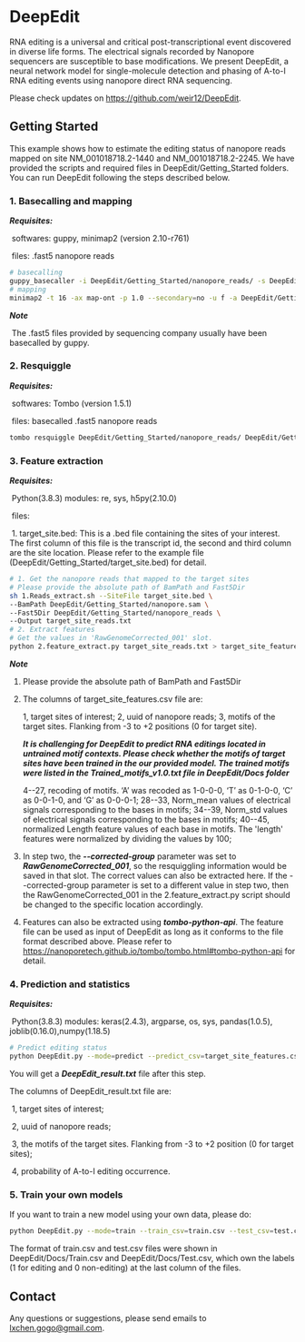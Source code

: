 # DeepEdit

RNA editing is a universal and critical post-transcriptional event discovered in diverse life forms. The electrical signals recorded by Nanopore sequencers are susceptible to base modifications. We present DeepEdit, a neural network model for single-molecule detection and phasing of A-to-I RNA editing events using nanopore direct RNA sequencing. 

Please check updates on https://github.com/weir12/DeepEdit. 

## Getting Started

This example shows how to estimate the editing status of nanopore reads mapped on site NM_001018718.2-1440 and NM_001018718.2-2245. We have provided the scripts and required files in DeepEdit/Getting_Started folders. You can run DeepEdit following the steps described below. 

### 1. Basecalling and mapping

***Requisites:***

​	softwares: guppy, minimap2 (version 2.10-r761)

​	files: .fast5 nanopore reads

```bash
# basecalling
guppy_basecaller -i DeepEdit/Getting_Started/nanopore_reads/ -s DeepEdit/Getting_Started/nanopore_reads/ --flowcell FLO-MIN106 --kit SQK-RNA001 --cpu_threads_per_caller 1 --qscore_filtering --fast5_out
# mapping
minimap2 -t 16 -ax map-ont -p 1.0 --secondary=no -u f -a DeepEdit/Getting_Started/GCF_000002945.1_ASM294v2_rna.fna DeepEdit/Getting_Started/nanopore.fastq > nanopore.sam
```

***Note***

​	The .fast5 files provided by sequencing company usually have been basecalled by guppy.

### 2. Resquiggle

***Requisites:***

​	softwares: Tombo (version 1.5.1)

​	files: basecalled .fast5 nanopore reads

```bash
tombo resquiggle DeepEdit/Getting_Started/nanopore_reads/ DeepEdit/Getting_Started/GCF_000002945.1_ASM294v2_rna.fna --processes 64 --corrected-group RawGenomeCorrected_001 --basecall-group Basecall_1D_001 --overwrite
```

### 3. Feature extraction

***Requisites:***

​	Python(3.8.3) modules: re, sys, h5py(2.10.0)

​	files: 

​		1. target_site.bed: This is a .bed file containing the sites of your interest. The first column of this file is the transcript id, the second and third column are the site location. Please refer to the example file (DeepEdit/Getting_Started/target_site.bed) for detail. 

```bash
# 1. Get the nanopore reads that mapped to the target sites
# Please provide the absolute path of BamPath and Fast5Dir
sh 1.Reads_extract.sh --SiteFile target_site.bed \
--BamPath DeepEdit/Getting_Started/nanopore.sam \
--Fast5Dir DeepEdit/Getting_Started/nanopore_reads \
--Output target_site_reads.txt
# 2. Extract features
# Get the values in 'RawGenomeCorrected_001' slot. 
python 2.feature_extract.py target_site_reads.txt > target_site_features.csv
```

***Note***

1. Please provide the absolute path of BamPath and Fast5Dir

2. The columns of target_site_features.csv file are:

   1, target sites of interest;
   2, uuid of nanopore reads;
   3, motifs of the target sites. Flanking from -3 to +2 positions (0 for target site). 

   ***It is challenging for DeepEdit to predict RNA editings located in untrained motif contexts. Please check whether the motifs of target sites have been trained in the our provided model. The trained motifs were listed in the Trained_motifs_v1.0.txt file in DeepEdit/Docs folder***

   4--27, recoding of motifs. ‘A’ was recoded as 1-0-0-0, ‘T’ as 0-1-0-0, ‘C’ as 0-0-1-0, and ‘G’ as 0-0-0-1;
   28--33, Norm_mean values of electrical signals corresponding to the bases in motifs;
   34--39, Norm_std values of electrical signals corresponding to the bases in motifs;
   40--45, normalized Length feature values of each base in motifs. The 'length' features were normalized by dividing the values by 100;

3. In step two, the ***--corrected-group*** parameter was set to ***RawGenomeCorrected_001***, so the resquiggling information would be saved in that slot. The correct values can also be extracted here. If the --corrected-group parameter is set to a different value in step two, then the RawGenomeCorrected_001 in the 2.feature_extract.py script should be changed to the specific location accordingly.	

4. Features can also be extracted using ***tombo-python-api***. The feature file can be used as input of DeepEdit as long as it conforms to the file format described above. Please refer to https://nanoporetech.github.io/tombo/tombo.html#tombo-python-api for detail. 

### 4. Prediction and statistics

***Requisites:***

​	Python(3.8.3) modules: keras(2.4.3), argparse, os, sys, pandas(1.0.5), joblib(0.16.0),numpy(1.18.5)

```bash
# Predict editing status
python DeepEdit.py --mode=predict --predict_csv=target_site_features.csv --output_fold=. --model_name=S.pombe_model.h5
```

You will get a ***DeepEdit_result.txt*** file after this step. 

The columns of DeepEdit_result.txt file are:

​	1, target sites of interest;

​	2, uuid of nanopore reads;

​	3, the motifs of the target sites. Flanking from -3 to +2 position (0 for target sites);

​	4, probability of A-to-I editing occurrence. 

### 5. Train your own models

If you want to train a new model using your own data, please do:

```bash
python DeepEdit.py --mode=train --train_csv=train.csv --test_csv=test.csv --output_fold=. --model_name=Your_model.h5
```

The format of train.csv and test.csv files were shown in DeepEdit/Docs/Train.csv and DeepEdit/Docs/Test.csv, which own the labels (1 for editing and 0 non-editing) at the last column of the files.

## Contact

Any questions or suggestions, please send emails to lxchen.gogo@gmail.com. 